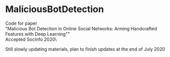 # MaliciousBotDetection
Code for paper\
"Malicious Bot Detection in Online Social Networks: Arming Handcrafted Features with Deep Learning""\
Accepted SocInfo 2020\

Still slowly updating materials, plan to finish updates at the end of July 2020
